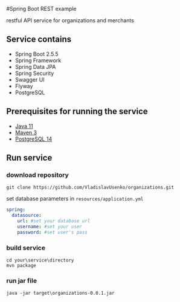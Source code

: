 #Spring Boot REST example

restful API service for organizations and merchants

## Service contains

* Spring Boot 2.5.5
* Spring Framework
* Spring Data JPA
* Spring Security
* Swagger UI
* Flyway
* PostgreSQL

## Prerequisites for running the service

* [Java 11](https://www.oracle.com/java/technologies/downloads/#)
* [Maven 3](https://maven.apache.org/install.html)
* [PostgreSQL 14](https://www.postgresql.org/download/)

## Run service

### download repository
```shell
git clone https://github.com/VladislavUsenko/organizations.git
```

set database parameters in `resources/application.yml`

```yaml
spring:
  datasource: 
    url: #set your database url
    username: #set your user
    password: #set user's pass
```
### build service

```shell
cd your\service\directory
mvn package
```

### run jar file 

```shell
java -jar target\organizations-0.0.1.jar
```
